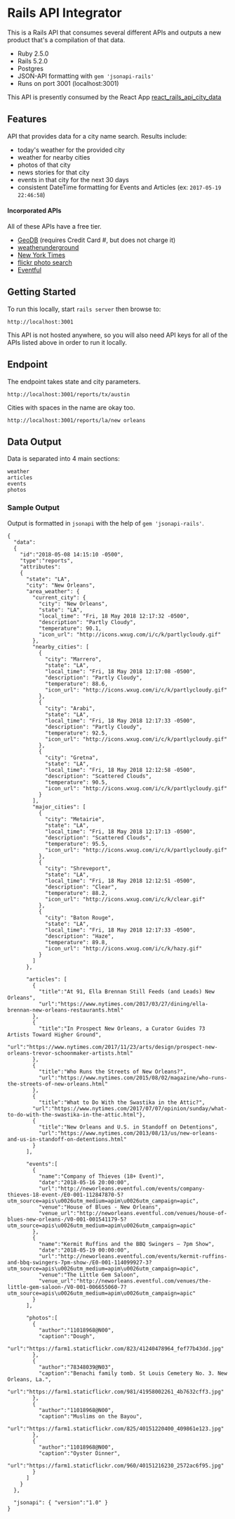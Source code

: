 # Rails API Integrator

This is a Rails API that consumes several different APIs and outputs a new product that's a compilation of that data.

* Ruby 2.5.0
* Rails 5.2.0
* Postgres
* JSON-API formatting with `gem 'jsonapi-rails'`
* Runs on port 3001 (localhost:3001)

This API is presently consumed by the React App [react_rails_api_city_data](https://github.com/lortza/react_rails_api_city_data)

## Features

API that provides data for a city name search. Results include:

  - today's weather for the provided city
  - weather for nearby cities
  - photos of that city
  - news stories for that city
  - events in that city for the next 30 days
  - consistent DateTime formatting for Events and Articles (ex: `2017-05-19 22:46:58`)

#### Incorporated APIs

All of these APIs have a free tier.

* [GeoDB](http://geodb-city-api.wirefreethought.com/docs/guides/getting-started/test-drive) (requires Credit Card #, but does not charge it)
* [weatherunderground](https://www.wunderground.com/weather/api/d/docs?d=index)
* [New York Times](https://developer.nytimes.com/)
* [flickr photo search](https://www.flickr.com/services/api/)
* [Eventful](http://api.eventful.com/docs)

## Getting Started

To run this locally, start `rails server` then browse to:

```
http://localhost:3001
```

This API is not hosted anywhere, so you will also need API keys for all of the APIs listed above in order to run it locally.

## Endpoint

The endpoint takes state and city parameters.

```
http://localhost:3001/reports/tx/austin
```

Cities with spaces in the name are okay too.

```
http://localhost:3001/reports/la/new orleans
```

## Data Output

Data is separated into 4 main sections:

```
weather
articles
events
photos
```

### Sample Output

Output is formatted in `jsonapi` with the help of `gem 'jsonapi-rails'`.

```
{
  "data":
  {
    "id":"2018-05-08 14:15:10 -0500",
    "type":"reports",
    "attributes":
    {
      "state": "LA",
      "city": "New Orleans",
      "area_weather": {
        "current_city": {
          "city": "New Orleans",
          "state": "LA",
          "local_time": "Fri, 18 May 2018 12:17:32 -0500",
          "description": "Partly Cloudy",
          "temperature": 90.1,
          "icon_url": "http://icons.wxug.com/i/c/k/partlycloudy.gif"
        },
        "nearby_cities": [
          {
            "city": "Marrero",
            "state": "LA",
            "local_time": "Fri, 18 May 2018 12:17:08 -0500",
            "description": "Partly Cloudy",
            "temperature": 88.6,
            "icon_url": "http://icons.wxug.com/i/c/k/partlycloudy.gif"
          },
          {
            "city": "Arabi",
            "state": "LA",
            "local_time": "Fri, 18 May 2018 12:17:33 -0500",
            "description": "Partly Cloudy",
            "temperature": 92.5,
            "icon_url": "http://icons.wxug.com/i/c/k/partlycloudy.gif"
          },
          {
            "city": "Gretna",
            "state": "LA",
            "local_time": "Fri, 18 May 2018 12:12:58 -0500",
            "description": "Scattered Clouds",
            "temperature": 90.5,
            "icon_url": "http://icons.wxug.com/i/c/k/partlycloudy.gif"
          }
        ],
        "major_cities": [
          {
            "city": "Metairie",
            "state": "LA",
            "local_time": "Fri, 18 May 2018 12:17:13 -0500",
            "description": "Scattered Clouds",
            "temperature": 95.5,
            "icon_url": "http://icons.wxug.com/i/c/k/partlycloudy.gif"
          },
          {
            "city": "Shreveport",
            "state": "LA",
            "local_time": "Fri, 18 May 2018 12:12:51 -0500",
            "description": "Clear",
            "temperature": 88.2,
            "icon_url": "http://icons.wxug.com/i/c/k/clear.gif"
          },
          {
            "city": "Baton Rouge",
            "state": "LA",
            "local_time": "Fri, 18 May 2018 12:17:33 -0500",
            "description": "Haze",
            "temperature": 89.8,
            "icon_url": "http://icons.wxug.com/i/c/k/hazy.gif"
          }
        ]
      },

      "articles": [
        {
          "title":"At 91, Ella Brennan Still Feeds (and Leads) New Orleans",
          "url":"https://www.nytimes.com/2017/03/27/dining/ella-brennan-new-orleans-restaurants.html"
        },
        {
          "title":"In Prospect New Orleans, a Curator Guides 73 Artists Toward Higher Ground",
          "url":"https://www.nytimes.com/2017/11/23/arts/design/prospect-new-orleans-trevor-schoonmaker-artists.html"
        },
        {
          "title":"Who Runs the Streets of New Orleans?",
          "url":"https://www.nytimes.com/2015/08/02/magazine/who-runs-the-streets-of-new-orleans.html"
        },
        {
          "title":"What to Do With the Swastika in the Attic?",
        "url":"https://www.nytimes.com/2017/07/07/opinion/sunday/what-to-do-with-the-swastika-in-the-attic.html"},
        {
          "title":"New Orleans and U.S. in Standoff on Detentions",
          "url":"https://www.nytimes.com/2013/08/13/us/new-orleans-and-us-in-standoff-on-detentions.html"
        }
      ],

      "events":[
        {
          "name":"Company of Thieves (18+ Event)",
          "date":"2018-05-16 20:00:00",
          "url":"http://neworleans.eventful.com/events/company-thieves-18-event-/E0-001-112847870-5?utm_source=apis\u0026utm_medium=apim\u0026utm_campaign=apic",
          "venue":"House of Blues - New Orleans",
          "venue_url":"http://neworleans.eventful.com/venues/house-of-blues-new-orleans-/V0-001-001541179-5?utm_source=apis\u0026utm_medium=apim\u0026utm_campaign=apic"
        },
        {
          "name":"Kermit Ruffins and the BBQ Swingers – 7pm Show",
          "date":"2018-05-19 00:00:00",
          "url":"http://neworleans.eventful.com/events/kermit-ruffins-and-bbq-swingers-7pm-show-/E0-001-114099927-3?utm_source=apis\u0026utm_medium=apim\u0026utm_campaign=apic",
          "venue":"The Little Gem Saloon",
          "venue_url":"http://neworleans.eventful.com/venues/the-little-gem-saloon-/V0-001-006655060-7?utm_source=apis\u0026utm_medium=apim\u0026utm_campaign=apic"
        }
      ],

      "photos":[
        {
          "author":"11018968@N00",
          "caption":"Dough",
          "url":"https://farm1.staticflickr.com/823/41240478964_fef77b43dd.jpg"
        },
        {
          "author":"78348039@N03",
          "caption":"Benachi family tomb. St Louis Cemetery No. 3. New Orleans, La.",
          "url":"https://farm1.staticflickr.com/981/41958002261_4b7632cff3.jpg"
        },
        {
          "author":"11018968@N00",
          "caption":"Muslims on the Bayou",
          "url":"https://farm1.staticflickr.com/825/40151220400_409861e123.jpg"
        },
        {
          "author":"11018968@N00",
          "caption":"Oyster Dinner",
          "url":"https://farm1.staticflickr.com/960/40151216230_2572ac6f95.jpg"
        }
      ]
    }
  },

  "jsonapi": { "version":"1.0" }
}
```
